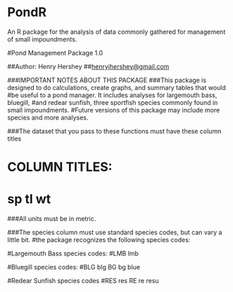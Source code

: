 # PondR
An R package for the analysis of data commonly gathered for management of small impoundments.

#Pond Management Package 1.0

##Author: Henry Hershey
##henryjhershey@gmail.com

###IMPORTANT NOTES ABOUT THIS PACKAGE
###This package is designed to do calculations, create graphs, and summary tables that would
#be useful to a pond manager. It includes analyses for largemouth bass, bluegill, 
#and redear sunfish, three sportfish species commonly found in small impoundments.
#Future versions of this package may include more species and more analyses.

###The dataset that you pass to these functions must have these column titles
#     COLUMN TITLES:

#     sp    tl    wt


###All units must be in metric.

###The species column must use standard species codes, but can vary a little bit.
#the package recognizes the following species codes:

#Largemouth Bass species codes:
#LMB lmb 

#Bluegill species codes:
#BLG blg BG bg blue

#Redear Sunfish species codes
#RES res RE re resu
